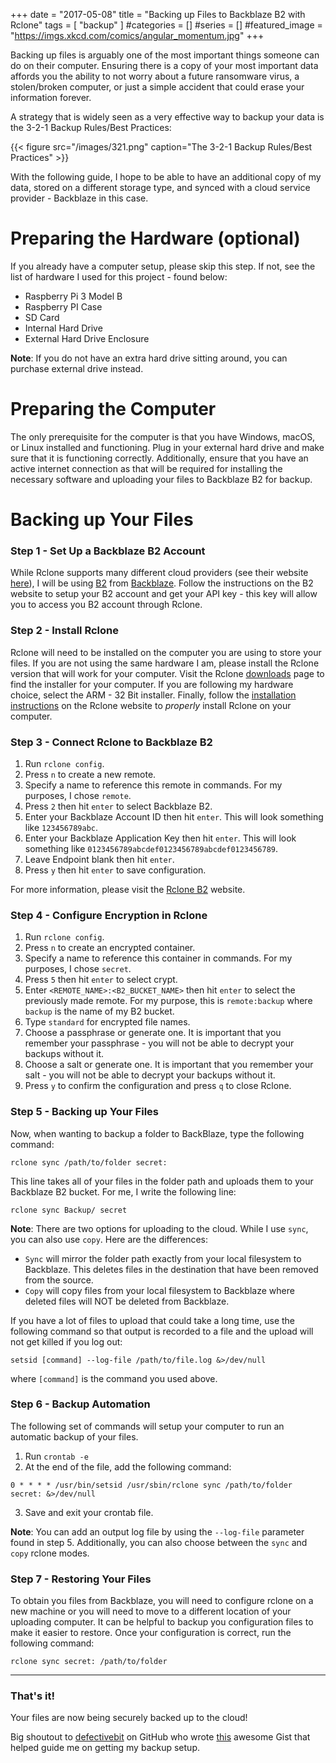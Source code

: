 +++
date = "2017-05-08"
title = "Backing up Files to Backblaze B2 with Rclone"
tags = [ "backup" ]
#categories = []
#series = []
#featured_image = "https://imgs.xkcd.com/comics/angular_momentum.jpg"
+++

Backing up files is arguably one of the most important things someone can do on their computer. Ensuring there is a copy of your most important data affords you the ability to not worry about a future ransomware virus, a stolen/broken computer, or just a simple accident that could erase your information forever.

A strategy that is widely seen as a very effective way to backup your data is the 3-2-1 Backup Rules/Best Practices:

{{< figure src="/images/321.png" caption="The 3-2-1 Backup Rules/Best Practices" >}}

With the following guide, I hope to be able to have an additional copy of my data, stored on a different storage type, and synced with a cloud service provider - Backblaze in this case.

# Preparing the Hardware (optional) #

If you already have a computer setup, please skip this step. If not, see the list of hardware I used for this project - found below:

* Raspberry Pi 3 Model B
* Raspberry PI Case
* SD Card
* Internal Hard Drive
* External Hard Drive Enclosure

**Note**: If you do not have an extra hard drive sitting around, you can purchase external drive instead.

# Preparing the Computer #

The only prerequisite for the computer is that you have Windows, macOS, or Linux installed and functioning. Plug in your external hard drive and make sure that it is functioning correctly. Additionally, ensure that you have an active internet connection as that will be required for installing the necessary software and uploading your files to Backblaze B2 for backup.

# Backing up Your Files #

### Step 1 - Set Up a Backblaze B2 Account ###

While Rclone supports many different cloud providers (see their website [here](https://rclone.org/overview/)), I will be using [B2](https://www.backblaze.com/b2/cloud-storage.html) from [Backblaze](https://www.backblaze.com/). Follow the instructions on the B2 website to setup your B2 account and get your API key - this key will allow you to access you B2 account through Rclone.

### Step 2 - Install Rclone ###

Rclone will need to be installed on the computer you are using to store your files. If you are not using the same hardware I am, please install the Rclone version that will work for your computer. Visit the Rclone [downloads](https://rclone.org/downloads/) page to find the installer for your computer. If you are following my hardware choice, select the ARM - 32 Bit installer. Finally, follow the [installation instructions](https://rclone.org/install/) on the Rclone website to *properly* install Rclone on your computer.

### Step 3 - Connect Rclone to Backblaze B2 ###

1. Run `rclone config`.
2. Press `n` to create a new remote.
3. Specify a name to reference this remote in commands. For my purposes, I chose `remote`.
4. Press `2` then hit `enter` to select Backblaze B2.
5. Enter your Backblaze Account ID then hit `enter`.
<span class="caption text-muted" style="text-align: left;">This will look something like `123456789abc`.</span>
6. Enter your Backblaze Application Key then hit `enter`.
<span class="caption text-muted" style="text-align: left;">This will look something like `0123456789abcdef0123456789abcdef0123456789`.</span>
7. Leave Endpoint blank then hit `enter`.
8. Press `y` then hit `enter` to save configuration.

For more information, please visit the [Rclone B2](https://rclone.org/b2/) website.

### Step 4 - Configure Encryption in Rclone ###

1. Run `rclone config`.
2. Press `n` to create an encrypted container.
3. Specify a name to reference this container in commands. For my purposes, I chose `secret`.
4. Press `5` then hit `enter` to select crypt.
5. Enter `<REMOTE_NAME>:<B2_BUCKET_NAME>` then hit `enter` to select the previously made remote.
<span class="caption text-muted" style="text-align: left;">For my purpose, this is `remote:backup` where `backup` is the name of my B2 bucket.</span>
6. Type `standard` for encrypted file names.
7. Choose a passphrase or generate one.
<span class="caption text-muted" style="text-align: left;">It is important that you remember your passphrase - you will not be able to decrypt your backups without it.</span>
8. Choose a salt or generate one.
<span class="caption text-muted" style="text-align: left;">It is important that you remember your salt - you will not be able to decrypt your backups without it.</span>
9. Press `y` to confirm the configuration and press `q` to close Rclone.

### Step 5 - Backing up Your Files ###

Now, when wanting to backup a folder to BackBlaze, type the following command:

~~~
rclone sync /path/to/folder secret:
~~~

This line takes all of your files in the folder path and uploads them to your Backblaze B2 bucket. For me, I write the following line:

~~~
rclone sync Backup/ secret
~~~

<b>Note</b>: There are two options for uploading to the cloud. While I use `sync`, you can also use `copy`. Here are the differences:
* `Sync` will mirror the folder path exactly from your local filesystem to Backblaze. This deletes files in the destination that have been removed from the source.
* `Copy` will copy files from your local filesystem to Backblaze where deleted files will NOT be deleted from Backblaze.

If you have a lot of files to upload that could take a long time, use the following command so that output is recorded to a file and the upload will not get killed if you log out:

~~~
setsid [command] --log-file /path/to/file.log &>/dev/null
~~~
where `[command]` is the command you used above.

### Step 6 - Backup Automation ###

The following set of commands will setup your computer to run an automatic backup of your files.

1. Run `crontab -e`
2. At the end of the file, add the following command:

~~~
0 * * * * /usr/bin/setsid /usr/sbin/rclone sync /path/to/folder secret: &>/dev/null
~~~

3. Save and exit your crontab file.

**Note**: You can add an output log file by using the `--log-file` parameter found in step 5. Additionally, you can also choose between the `sync` and `copy` rclone modes.

### Step 7 - Restoring Your Files ###

To obtain you files from Backblaze, you will need to configure rclone on a new machine or you will need to move to a different location of your uploading computer. It can be helpful to backup you configuration files to make it easier to restore. Once your configuration is correct, run the following command:

~~~
rclone sync secret: /path/to/folder
~~~

<hr>

### That's it! ###

Your files are now being securely backed up to the cloud!

Big shoutout to [defectivebit](https://gist.github.com/defectivebit) on GitHub who wrote [this](https://gist.github.com/defectivebit/95b159ed5ba7e1d5d85d74c6e4b04dea) awesome Gist that helped guide me on getting my backup setup.
